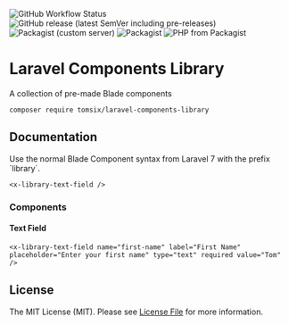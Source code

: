 ![GitHub Workflow Status](https://img.shields.io/github/workflow/status/tomsix/laravel-components-library/master)
![GitHub release (latest SemVer including pre-releases)](https://img.shields.io/github/v/release/tomsix/laravel-components-library?include_prereleases&label=pre-release)
![Packagist (custom server)](https://img.shields.io/packagist/dm/tomsix/laravel-components-library)
![Packagist](https://img.shields.io/packagist/l/tomsix/laravel-components-library)
![PHP from Packagist](https://img.shields.io/packagist/php-v/tomsix/laravel-components-library)

# Laravel Components Library
A collection of pre-made Blade components

    composer require tomsix/laravel-components-library

## Documentation

Use the normal Blade Component syntax from Laravel 7 with the prefix ´library´.

    <x-library-text-field />

### Components

#### Text Field

    <x-library-text-field name="first-name" label="First Name" placeholder="Enter your first name" type="text" required value="Tom" />

## License

The MIT License (MIT). Please see [License File](LICENSE) for more information.
